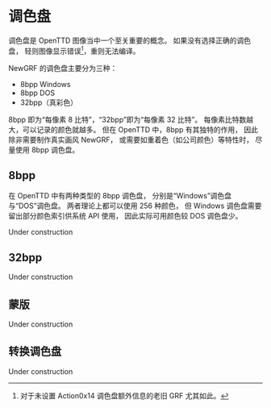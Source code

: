 # 调色盘

调色盘是 OpenTTD 图像当中一个至关重要的概念。
如果没有选择正确的调色盘，
轻则图像显示错误[^act14]，重则无法编译。

NewGRF 的调色盘主要分为三种：

* 8bpp Windows
* 8bpp DOS
* 32bpp（真彩色）

8bpp 即为“每像素 8 比特”，“32bpp”即为“每像素 32 比特”。
每像素比特数越大，可以记录的颜色就越多。
但在 OpenTTD 中，8bpp 有其独特的作用，
因此除非需要制作真实画风 NewGRF，
或需要如重着色（如公司颜色）等特性时，
尽量使用 8bpp 调色盘。

[^act14]: 对于未设置 Action0x14 调色盘额外信息的老旧 GRF 尤其如此。

## 8bpp

在 OpenTTD 中有两种类型的 8bpp 调色盘，
分别是“Windows”调色盘与“DOS”调色盘。
两者理论上都可以使用 256 种颜色，
但 Windows 调色盘需要留出部分颜色索引供系统 API 使用，
因此实际可用颜色较 DOS 调色盘少。

Under construction

## 32bpp

Under construction

## 蒙版

Under construction

## 转换调色盘

Under construction
